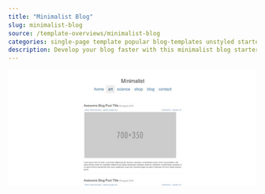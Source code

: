 ```yaml
---
title: "Minimalist Blog"
slug: minimalist-blog
source: /template-overviews/minimalist-blog
categories: single-page template popular blog-templates unstyled starter minimalist single-column all
description: Develop your blog faster with this minimalist blog starter theme.
---
```


<img src="/img/minimalist-blog.jpg" class="img-fluid" alt="Minimalist Blog, a starter layout for Bootstrap">
